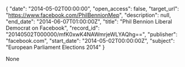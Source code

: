 {
  "date": "2014-05-02T00:00:00", 
  "open_access": false, 
  "target_url": "https://www.facebook.com/PhilBennionMep", 
  "description": null, 
  "end_date": "2014-06-07T01:00:00Z", 
  "title": "Phil Bennion Liberal Democrat on Facebook", 
  "record_id": "20140502T000000/mfK0xwK4NAWmrjeWLYAQhg==", 
  "publisher": "facebook.com", 
  "start_date": "2014-05-02T00:00:00Z", 
  "subject": "European Parliament Elections 2014"
}

None